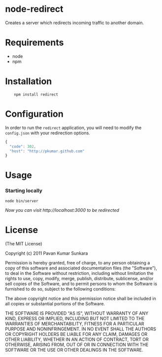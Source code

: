 # node-redirect

Creates a server which redirects incoming traffic to another domain.

# Requirements

- node
- npm

# Installation

```
    npm install redirect
```

# Configuration

In order to run the `redirect` application, you will need to modify the `config.json` with your redirection options.


```js
{
  "code": 302,
  "host": "http://pkumar.github.com"
}
```

# Usage

### Starting locally

    node bin/server

*Now you can visit http://localhost:3000 to be redirected*

# License

(The MIT License)

Copyright (c) 2011 Pavan Kumar Sunkara

Permission is hereby granted, free of charge, to any person obtaining a copy of this software and associated documentation files (the "Software"), to deal in the Software without restriction, including without limitation the rights to use, copy, modify, merge, publish, distribute, sublicense, and/or sell copies of the Software, and to permit persons to whom the Software is furnished to do so, subject to the following conditions:

The above copyright notice and this permission notice shall be included in all copies or substantial portions of the Software.

THE SOFTWARE IS PROVIDED "AS IS", WITHOUT WARRANTY OF ANY KIND, EXPRESS OR IMPLIED, INCLUDING BUT NOT LIMITED TO THE WARRANTIES OF MERCHANTABILITY, FITNESS FOR A PARTICULAR PURPOSE AND NONINFRINGEMENT. IN NO EVENT SHALL THE AUTHORS OR COPYRIGHT HOLDERS BE LIABLE FOR ANY CLAIM, DAMAGES OR OTHER LIABILITY, WHETHER IN AN ACTION OF CONTRACT, TORT OR OTHERWISE, ARISING FROM, OUT OF OR IN CONNECTION WITH THE SOFTWARE OR THE USE OR OTHER DEALINGS IN THE SOFTWARE.
